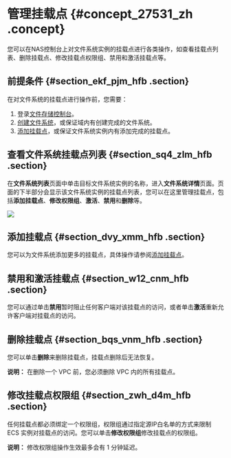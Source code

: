 # 管理挂载点 {#concept_27531_zh .concept}

您可以在NAS控制台上对文件系统实例的挂载点进行各类操作，如查看挂载点列表、删除挂载点、修改挂载点权限组、禁用和激活挂载点等。

## 前提条件 {#section_ekf_pjm_hfb .section}

在对文件系统的挂载点进行操作前，您需要：

1.  登录[文件存储控制台](https://nas.console.aliyun.com/)。
2.  [创建文件系统](../../../../intl.zh-CN/快速配置指南/创建文件系统.md#)，或保证域内有创建完成的文件系统。
3.  [添加挂载点](../../../../intl.zh-CN/快速配置指南/添加挂载点.md#)，或保证文件系统实例内有添加完成的挂载点。

## 查看文件系统挂载点列表 {#section_sq4_zlm_hfb .section}

在**文件系统列表**页面中单击目标文件系统实例的名称，进入**文件系统详情**页面。页面的下半部分会显示该文件系统实例的挂载点列表，您可以在这里管理挂载点，包括**添加挂载点**、**修改权限组**、**激活**、**禁用**和**删除**等。

![](http://static-aliyun-doc.oss-cn-hangzhou.aliyuncs.com/assets/img/18694/154260624532271_zh-CN.png)

## 添加挂载点 {#section_dvy_xmm_hfb .section}

您可以为文件系统添加更多的挂载点，具体操作请参阅[添加挂载点](../../../../intl.zh-CN/快速配置指南/添加挂载点.md#)。

## 禁用和激活挂载点 {#section_w12_cnm_hfb .section}

您可以通过单击**禁用**暂时阻止任何客户端对该挂载点的访问，或者单击**激活**重新允许客户端对挂载点的访问。

## 删除挂载点 {#section_bqs_vnm_hfb .section}

您可以单击**删除**来删除挂载点，挂载点删除后无法恢复。

**说明：** 在删除一个 VPC 前，您必须删除 VPC 内的所有挂载点。

## 修改挂载点权限组 {#section_zwh_d4m_hfb .section}

任何挂载点都必须绑定一个权限组，权限组通过指定源IP白名单的方式来限制 ECS 实例对挂载点的访问。您可以单击**修改权限组**修改挂载点的权限组。

**说明：** 修改权限组操作生效最多会有 1 分钟延迟。


